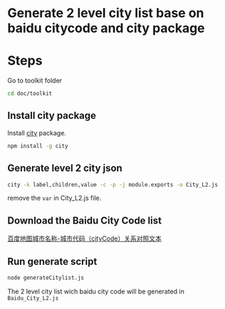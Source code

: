 Generate 2 level city list base on baidu citycode and city package
====

# Steps

Go to toolkit folder
```bash
cd doc/toolkit
```

## Install city package
Install [city][d439de2b] package.

  [d439de2b]: https://github.com/basecss/city "city package"

```bash
npm install -g city

```

## Generate level 2 city json

```bash
city -k label,children,value -c -p -j module.exports -o City_L2.js
```
remove the `var` in City_L2.js file.

## Download the Baidu City Code list

[百度地图城市名称-城市代码（cityCode）关系对照文本][456ca0f4]

  [456ca0f4]: http://developer.baidu.com/map/static/doc/BaiduMap_cityCode.zip "百度地图城市名称-城市代码（cityCode）关系对照文本"

## Run generate script

```bash
node generateCitylist.js
```

The 2 level city list wich baidu city code will be generated in `Baidu_City_L2.js`
